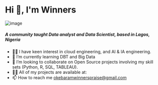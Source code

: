 # Hi 👋, I'm Winners 


![image](https://user-images.githubusercontent.com/63943601/189709449-40a85048-fb36-4681-9bdb-437634610c86.png)


##### A community taught Data analyst and Data Scientist, based in Lagos, Nigeria 

- 👩‍💻 I have keen interest in cloud engineering, and AI & IA engineering.
- 🌱 I’m currently learning DBT and Big Data 
- 👀 I’m looking to collaborate on Open Source projects involving my skill sets (Python, R, SQL, TABLEAU).
- 👨‍💻 All of my projects are available at:
- 📫 How to reach me okebaramwinnerspraise@gmail.com
